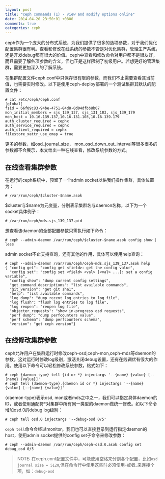 ```yaml
---
layout: post
title: "ceph commands (1) - view and modify options online"
date: 2014-04-20 23:50:01 +0800
comments: true
categories: ceph
---
```


ceph作为一个庞大的分布式系统，为我们提供了很多的选项参数，对于我们优化配置集群很有利。查看和修改在线系统的参数不管是对优化集群，管理生产系统，还是开发debug都有很大的价值。ceph中查看和修改命令对用户都不是很友好，而且需要了解各项参数的含义，但也正是这样限制了初级用户。若想更好的管理集群，需要更加深入的了解系统。

<!-- more -->

在集群配置文件ceph.conf中只保存很有限的参数，而我们不止需要查看其当前值，也需要实时修改。以下是使用ceph-deploy部署的一个测试集群其默认的配置文件：
```
# cat /etc/ceph/ceph.conf
[global]
fsid = 66f09c83-94be-4751-84d8-0d04dfbb8b07
mon_initial_members = sjs_139_137, sjs_131_103, sjs_139_179
mon_host = 10.16.139.137,10.16.131.103,10.16.139.179
auth_cluster_required = cephx
auth_service_required = cephx
auth_client_required = cephx
filestore_xattr_use_omap = true
```

更多的参数，如osd_journal_size， mon_osd_down_out_interval等很多很多的参数都不会展示，本文给出一种在线查看，修改系统参数的方式。
## 在线查看集群参数
在运行的ceph系统中，预留了一个admin socket以供我们操作集群，具体位置为：

    # /var/run/ceph/$cluster-$name.asok
\$cluster与$name为元变量，分别表示集群名与daemon名称，以下为一个socket具体例子：

    # /var/run/ceph/mds.sjs_139_137.pid
想查看该daemon的全部配置参数只需执行如下命令：

    # ceph --admin-daemon /var/run/ceph/$cluster-$name.asok config show | less
admin socket不止支持查询，还有其他的作用，具体可以使用help查询：
```
# ceph --admin-daemon /var/run/ceph/ceph-mds.sjs_139_137.asok help
{ "config get": "config get <field>: get the config value",
  "config set": "config set <field> <val> [<val> ...]: set a config variable",
  "config show": "dump current config settings",
  "get_command_descriptions": "list available commands",
  "git_version": "get git sha1",
  "help": "list available commands",
  "log dump": "dump recent log entries to log file",
  "log flush": "flush log entries to log file",
  "log reopen": "reopen log file",
  "objecter_requests": "show in-progress osd requests",
  "perf dump": "dump perfcounters value",
  "perf schema": "dump perfcounters schema",
  "version": "get ceph version"}
```

## 在线修改集群参数
ceph允许用户在集群运行时修改ceph-osd,ceph-mon,ceph-mds等daemon的参数。这对运行时修改log级别，激活关闭debug设置，还有在线调优有很大的作用。使用以下命令可以轻松修改系统参数，格式如下：

    # ceph {daemon-type} tell {id or *} injectargs '--{name} {value} [--{name} {value}]'
    # ceph tell {daemon-type}.{daemon id or *} injectargs '--{name} {value} [--{name} {value}]'
{daemon-type}表示osd, mon或者mds之中之一，我们可以指定具体daemon的ID，或者使用通配符\*对集群中所有同一类型的daemon做统一修改。如以下命令增加osd.0的debug log级别：
    
    # ceph tell osd.0 injectargs '--debug-osd 0/5'
`ceph tell`命令会经过monitor。我们也可以直接登录到运行指定daemon的host，使用admin socket提供的config set子命令来修改参数：
    
    # ceph --admin-daemon /var/run/ceph/ceph-osd.0.asok config set debug_osd 0/5
    
>NOTE:
	在ceph.conf配置文件中，可能使用空格来分割各个配置，比如`osd journal size = 5120`,但在命令行中使用这些时必须使用-或者_来连接个项，如：`debug-osd`


